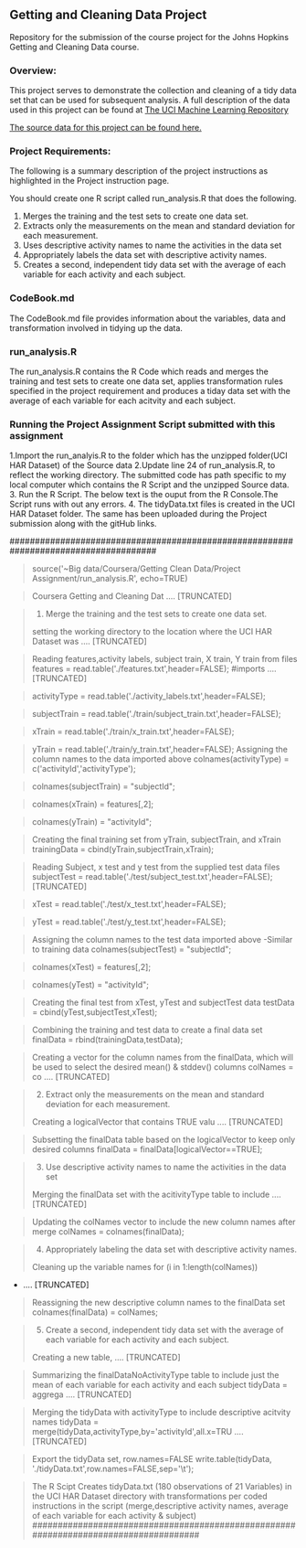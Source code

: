 ## Getting and Cleaning Data Project

Repository for the submission of the course project for the Johns Hopkins Getting and Cleaning Data course.

### Overview:
This project serves to demonstrate the collection and cleaning of a tidy data set that can be used for subsequent
analysis. A full description of the data used in this project can be found at [The UCI Machine Learning Repository](http://archive.ics.uci.edu/ml/datasets/Human+Activity+Recognition+Using+Smartphones)

[The source data for this project can be found here.](https://d396qusza40orc.cloudfront.net/getdata%2Fprojectfiles%2FUCI%20HAR%20Dataset.zip)

### Project Requirements:
The following is a summary description of the project instructions as highlighted in the Project instruction page.

You should create one R script called run_analysis.R that does the following. 
1. Merges the training and the test sets to create one data set.
2. Extracts only the measurements on the mean and standard deviation for each measurement. 
3. Uses descriptive activity names to name the activities in the data set
4. Appropriately labels the data set with descriptive activity names. 
5. Creates a second, independent tidy data set with the average of each variable for each activity and each subject.

### CodeBook.md
The CodeBook.md file provides information about the variables, data and transformation involved in tidying up the data.

### run_analysis.R
The run_analysis.R contains the R Code which reads and merges the training and test sets to create one data set, applies transformation rules specified in the project requirement and produces a tiday data set with the average of each variable for each acitvity and each subject.


### Running the Project Assignment Script submitted with this assignment
1.Import the run_analyis.R to the folder which has the unzipped folder(UCI HAR Dataset) of the Source data 
2.Update line 24 of run_analysis.R, to reflect the working directory. The submitted code has path specific to my local computer which contains the R Script and the unzipped Source data.
3. Run the R Script. The below text is the ouput from the R Console.The Script runs with out any errors.
4. The tidyData.txt files is created in the UCI HAR Dataset folder. The same has been uploaded during the Project submission along with the gitHub links. 


#####################################################################################
>source('~Big data/Coursera/Getting Clean Data/Project Assignment/run_analysis.R', echo=TRUE)
 
>Coursera Getting and Cleaning Dat .... [TRUNCATED] 

>1. Merge the training and the test sets to create one data set.
> 
>setting the working directory to the location where the UCI HAR Dataset was  .... [TRUNCATED] 

>Reading features,activity labels, subject train, X train, Y train  from files
>features     = read.table('./features.txt',header=FALSE); #imports .... [TRUNCATED] 

>activityType = read.table('./activity_labels.txt',header=FALSE);

>subjectTrain = read.table('./train/subject_train.txt',header=FALSE); 

>xTrain       = read.table('./train/x_train.txt',header=FALSE); 

>yTrain       = read.table('./train/y_train.txt',header=FALSE); 
>Assigning the column names to the data imported above
>colnames(activityType)  = c('activityId','activityType');

>colnames(subjectTrain)  = "subjectId";

>colnames(xTrain)        = features[,2]; 

>colnames(yTrain)        = "activityId";

>Creating the final training set from yTrain, subjectTrain, and xTrain
>trainingData = cbind(yTrain,subjectTrain,xTrain);

>Reading Subject, x test and y test from the supplied test data files
>subjectTest = read.table('./test/subject_test.txt',header=FALSE);  [TRUNCATED] 

>xTest       = read.table('./test/x_test.txt',header=FALSE); 

>yTest       = read.table('./test/y_test.txt',header=FALSE);

>Assigning the column names to the test data imported above -Similar to training data
>colnames(subjectTest) = "subjectId";

>colnames(xTest)       = features[,2]; 

>colnames(yTest)       = "activityId";

>Creating the final test from  xTest, yTest and subjectTest data
>testData = cbind(yTest,subjectTest,xTest);

>Combining the training and test data to create a final data set
>finalData = rbind(trainingData,testData);

>Creating a vector for the column names from the finalData, which will be used
>to select the desired mean() & stddev() columns
>colNames  = co .... [TRUNCATED] 

>2. Extract only the measurements on the mean and standard deviation for each measurement. 
> 
>Creating a logicalVector that contains TRUE valu .... [TRUNCATED] 

>Subsetting the finalData table based on the logicalVector to keep only desired columns
>finalData = finalData[logicalVector==TRUE];

>3. Use descriptive activity names to name the activities in the data set
> 
>Merging the finalData set with the acitivityType table to include  .... [TRUNCATED] 

>Updating the colNames vector to include the new column names after merge
>colNames  = colnames(finalData); 

>4. Appropriately labeling the data set with descriptive activity names. 
> 
>Cleaning up the variable names
>for (i in 1:length(colNames)) 
+  .... [TRUNCATED] 

>Reassigning the new descriptive column names to the finalData set
>colnames(finalData) = colNames;

>5. Create a second, independent tidy data set with the average of each variable for each activity and each subject. 
> 
>Creating a new table,  .... [TRUNCATED] 

>Summarizing the finalDataNoActivityType table to include just the mean of each variable for each activity and each subject
>tidyData    = aggrega .... [TRUNCATED] 

>Merging the tidyData with activityType to include descriptive acitvity names
>tidyData    = merge(tidyData,activityType,by='activityId',all.x=TRU .... [TRUNCATED] 

>Export the tidyData set, row.names=FALSE
>write.table(tidyData, './tidyData.txt',row.names=FALSE,sep='\t');

>The R Scipt Creates tidyData.txt (180 observations of 21 Variables) in the UCI HAR Dataset directory with transformations per coded instructions in the script (merge,descriptive activity names, average of each variable for each activity & subject)
#####################################################################################

 


